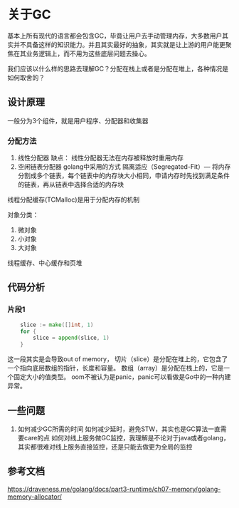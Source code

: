 # 关于GC
基本上所有现代的语言都会包含GC，毕竟让用户去手动管理内存，大多数用户其实并不具备这样的知识能力。并且其实最好的抽象，其实就是让上游的用户能更聚焦在其业务逻辑上，而不用为这些底层问题去操心。

我们应该以什么样的思路去理解GC？分配在栈上或者是分配在堆上，各种情况是如何取舍的？

## 设计原理
一般分为3个组件，就是用户程序、分配器和收集器

### 分配方法
1. 线性分配器
缺点：
线性分配器无法在内存被释放时重用内存
2. 空闲链表分配器
golang中采用的方式
隔离适应（Segregated-Fit）— 将内存分割成多个链表，每个链表中的内存块大小相同，申请内存时先找到满足条件的链表，再从链表中选择合适的内存块

线程分配缓存(TCMalloc)是用于分配内存的机制

对象分类：
1. 微对象
2. 小对象
3. 大对象

线程缓存、中心缓存和页堆


## 代码分析
### 片段1
``` go
	slice := make([]int, 1)
	for {
		slice = append(slice, 1)
	}
```
这一段其实是会导致out of memory，
切片（slice）是分配在堆上的，它包含了一个指向底层数组的指针，长度和容量。
数组（array）是分配在栈上的，它是一个固定大小的值类型。
oom不被认为是panic，panic可以看做是Go中的一种内建异常。


## 一些问题
1. 如何减少GC所需的时间
如何减少延时，避免STW，其实也是GC算法一直需要care的点
如何对线上服务做GC监控，我理解是不论对于java或者golang，其实都很难对线上服务直接监控，还是只能去做更为全局的监控


## 参考文档
https://draveness.me/golang/docs/part3-runtime/ch07-memory/golang-memory-allocator/